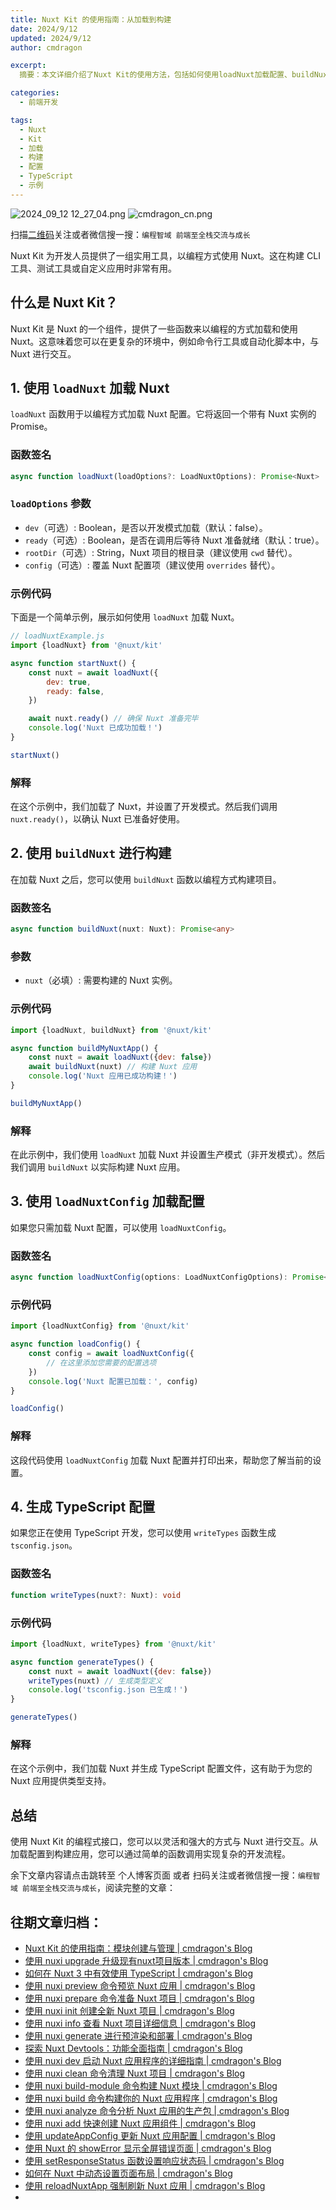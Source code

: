 ```yaml
---
title: Nuxt Kit 的使用指南：从加载到构建
date: 2024/9/12
updated: 2024/9/12
author: cmdragon

excerpt:
  摘要：本文详细介绍了Nuxt Kit的使用方法，包括如何使用loadNuxt加载配置、buildNuxt进行项目构建、loadNuxtConfig单独加载配置以及writeTypes生成TypeScript配置，旨在帮助前端开发者高效地以编程方式管理和交互Nuxt应用。

categories:
  - 前端开发

tags:
  - Nuxt
  - Kit
  - 加载
  - 构建
  - 配置
  - TypeScript
  - 示例
---
```


<img src="https://static.amd794.com/blog/images/2024_09_12 12_27_04.png@blog" title="2024_09_12 12_27_04.png" alt="2024_09_12 12_27_04.png"/>

<img src="https://static.amd794.com/blog/images/cmdragon_cn.png" title="cmdragon_cn.png" alt="cmdragon_cn.png"/>


扫描[二维码](https://static.amd794.com/blog/images/cmdragon_cn.png)关注或者微信搜一搜：`编程智域 前端至全栈交流与成长`

Nuxt Kit 为开发人员提供了一组实用工具，以编程方式使用 Nuxt。这在构建 CLI 工具、测试工具或自定义应用时非常有用。

## 什么是 Nuxt Kit？

Nuxt Kit 是 Nuxt 的一个组件，提供了一些函数来以编程的方式加载和使用 Nuxt。这意味着您可以在更复杂的环境中，例如命令行工具或自动化脚本中，与
Nuxt 进行交互。

## 1. 使用 `loadNuxt` 加载 Nuxt

`loadNuxt` 函数用于以编程方式加载 Nuxt 配置。它将返回一个带有 Nuxt 实例的 Promise。

### 函数签名

```typescript
async function loadNuxt(loadOptions?: LoadNuxtOptions): Promise<Nuxt>
```

### `loadOptions` 参数

- `dev`（可选）: Boolean，是否以开发模式加载（默认：false）。
- `ready`（可选）: Boolean，是否在调用后等待 Nuxt 准备就绪（默认：true）。
- `rootDir`（可选）: String，Nuxt 项目的根目录（建议使用 `cwd` 替代）。
- `config`（可选）: 覆盖 Nuxt 配置项（建议使用 `overrides` 替代）。

### 示例代码

下面是一个简单示例，展示如何使用 `loadNuxt` 加载 Nuxt。

```javascript
// loadNuxtExample.js
import {loadNuxt} from '@nuxt/kit'

async function startNuxt() {
    const nuxt = await loadNuxt({
        dev: true,
        ready: false,
    })

    await nuxt.ready() // 确保 Nuxt 准备完毕
    console.log('Nuxt 已成功加载！')
}

startNuxt()
```

### 解释

在这个示例中，我们加载了 Nuxt，并设置了开发模式。然后我们调用 `nuxt.ready()`，以确认 Nuxt 已准备好使用。

## 2. 使用 `buildNuxt` 进行构建

在加载 Nuxt 之后，您可以使用 `buildNuxt` 函数以编程方式构建项目。

### 函数签名

```typescript
async function buildNuxt(nuxt: Nuxt): Promise<any>
```

### 参数

- `nuxt`（必填）: 需要构建的 Nuxt 实例。

### 示例代码

```javascript
import {loadNuxt, buildNuxt} from '@nuxt/kit'

async function buildMyNuxtApp() {
    const nuxt = await loadNuxt({dev: false})
    await buildNuxt(nuxt) // 构建 Nuxt 应用
    console.log('Nuxt 应用已成功构建！')
}

buildMyNuxtApp()
```

### 解释

在此示例中，我们使用 `loadNuxt` 加载 Nuxt 并设置生产模式（非开发模式）。然后我们调用 `buildNuxt` 以实际构建 Nuxt 应用。

## 3. 使用 `loadNuxtConfig` 加载配置

如果您只需加载 Nuxt 配置，可以使用 `loadNuxtConfig`。

### 函数签名

```typescript
async function loadNuxtConfig(options: LoadNuxtConfigOptions): Promise<NuxtOptions>
```

### 示例代码

```javascript
import {loadNuxtConfig} from '@nuxt/kit'

async function loadConfig() {
    const config = await loadNuxtConfig({
        // 在这里添加您需要的配置选项
    })
    console.log('Nuxt 配置已加载：', config)
}

loadConfig()
```

### 解释

这段代码使用 `loadNuxtConfig` 加载 Nuxt 配置并打印出来，帮助您了解当前的设置。

## 4. 生成 TypeScript 配置

如果您正在使用 TypeScript 开发，您可以使用 `writeTypes` 函数生成 `tsconfig.json`。

### 函数签名

```typescript
function writeTypes(nuxt?: Nuxt): void
```

### 示例代码

```javascript
import {loadNuxt, writeTypes} from '@nuxt/kit'

async function generateTypes() {
    const nuxt = await loadNuxt({dev: false})
    writeTypes(nuxt) // 生成类型定义
    console.log('tsconfig.json 已生成！')
}

generateTypes()
```

### 解释

在这个示例中，我们加载 Nuxt 并生成 TypeScript 配置文件，这有助于为您的 Nuxt 应用提供类型支持。

## 总结

使用 Nuxt Kit 的编程式接口，您可以以灵活和强大的方式与 Nuxt 进行交互。从加载配置到构建应用，您可以通过简单的函数调用实现复杂的开发流程。

余下文章内容请点击跳转至 个人博客页面 或者 扫码关注或者微信搜一搜：`编程智域 前端至全栈交流与成长`，阅读完整的文章：

## 往期文章归档：

- [Nuxt Kit 的使用指南：模块创建与管理 | cmdragon's Blog](https://blog.cmdragon.cn/posts/4dc052ff586b/)
- [使用 nuxi upgrade 升级现有nuxt项目版本 | cmdragon's Blog](https://blog.cmdragon.cn/posts/07ce67a781de/)
- [如何在 Nuxt 3 中有效使用 TypeScript | cmdragon's Blog](https://blog.cmdragon.cn/posts/cd079a58ef40/)
- [使用 nuxi preview 命令预览 Nuxt 应用 | cmdragon's Blog](https://blog.cmdragon.cn/posts/7f243ae60d60/)
- [使用 nuxi prepare 命令准备 Nuxt 项目 | cmdragon's Blog](https://blog.cmdragon.cn/posts/1df59c03194c/)
- [使用 nuxi init 创建全新 Nuxt 项目 | cmdragon's Blog](https://blog.cmdragon.cn/posts/25142fd0f7a7/)
- [使用 nuxi info 查看 Nuxt 项目详细信息 | cmdragon's Blog](https://blog.cmdragon.cn/posts/15f6f5b42fd0/)
- [使用 nuxi generate 进行预渲染和部署 | cmdragon's Blog](https://blog.cmdragon.cn/posts/ab02ca20e749/)
- [探索 Nuxt Devtools：功能全面指南 | cmdragon's Blog](https://blog.cmdragon.cn/posts/79fd8b17a254/)
- [使用 nuxi dev 启动 Nuxt 应用程序的详细指南 | cmdragon's Blog](https://blog.cmdragon.cn/posts/ef880861a974/)
- [使用 nuxi clean 命令清理 Nuxt 项目 | cmdragon's Blog](https://blog.cmdragon.cn/posts/e55433e2a415/)
- [使用 nuxi build-module 命令构建 Nuxt 模块 | cmdragon's Blog](https://blog.cmdragon.cn/posts/a9b4b6527399/)
- [使用 nuxi build 命令构建你的 Nuxt 应用程序 | cmdragon's Blog](https://blog.cmdragon.cn/posts/8d1953ced73e/)
- [使用 nuxi analyze 命令分析 Nuxt 应用的生产包 | cmdragon's Blog](https://blog.cmdragon.cn/posts/33e644a829be/)
- [使用 nuxi add 快速创建 Nuxt 应用组件 | cmdragon's Blog](https://blog.cmdragon.cn/posts/52ca85d04329/)
- [使用 updateAppConfig 更新 Nuxt 应用配置 | cmdragon's Blog](https://blog.cmdragon.cn/posts/17068dabc456/)
- [使用 Nuxt 的 showError 显示全屏错误页面 | cmdragon's Blog](https://blog.cmdragon.cn/posts/4f44ac49742b/)
- [使用 setResponseStatus 函数设置响应状态码 | cmdragon's Blog](https://blog.cmdragon.cn/posts/0e3e22c2447a/)
- [如何在 Nuxt 中动态设置页面布局 | cmdragon's Blog](https://blog.cmdragon.cn/posts/6168aad26848/)
- [使用 reloadNuxtApp 强制刷新 Nuxt 应用 | cmdragon's Blog](https://blog.cmdragon.cn/posts/c2c24219f5c0/)
-


